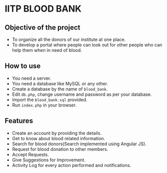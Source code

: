 IITP BLOOD BANK
===============

Objective of the project
------------------------

- To organize all the donors of our institute at one place.
- To develop a portal where people can look out for other people who can help
  them when in need of blood.

How to use
----------

- You need a server.
- You need a database like MySQL or any other.
- Create a database by the name of `blood_bank`.
- Edit `db.php`, change username and password as per your database.
- Import the `blood_bank.sql` provided.
- Run `index.php` in your browser.

Features
--------

- Create an account by providing the details.
- Get to know about blood related information.
- Search for blood donors(Search implemented using Angular JS).
- Request for blood donation to other members.
- Accept Requests.
- Give Suggestions for Improvement.
- Activity Log for every action performed and notifications.
